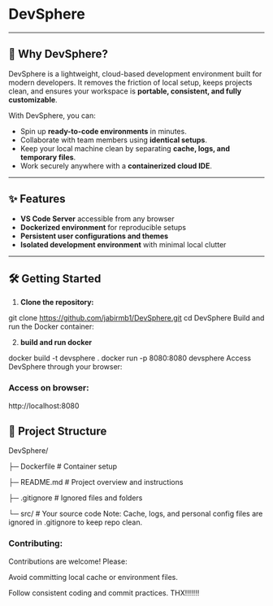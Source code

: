 #  DevSphere
---

## 🚀 Why DevSphere?

DevSphere is a lightweight, cloud-based development environment built for modern developers. It removes the friction of local setup, keeps projects clean, and ensures your workspace is **portable, consistent, and fully customizable**.  

With DevSphere, you can:

- Spin up **ready-to-code environments** in minutes.  
- Collaborate with team members using **identical setups**.  
- Keep your local machine clean by separating **cache, logs, and temporary files**.  
- Work securely anywhere with a **containerized cloud IDE**.  

---

## ✨ Features

- **VS Code Server** accessible from any browser  
- **Dockerized environment** for reproducible setups  
- **Persistent user configurations and themes**  
- **Isolated development environment** with minimal local clutter  

---

## 🛠️ Getting Started

1. **Clone the repository:**

git clone https://github.com/jabirmb1/DevSphere.git
cd DevSphere
Build and run the Docker container:


2. **build and run docker**
   
docker build -t devsphere .
docker run -p 8080:8080 devsphere
Access DevSphere through your browser:

### Access on browser:
http://localhost:8080

## 📂 Project Structure
DevSphere/

├─ Dockerfile           # Container setup

├─ README.md            # Project overview and instructions

├─ .gitignore           # Ignored files and folders

└─ src/                 # Your source code
Note: Cache, logs, and personal config files are ignored in .gitignore to keep repo clean.

### Contributing:
Contributions are welcome! Please:

Avoid committing local cache or environment files.

Follow consistent coding and commit practices. THX!!!!!!!
